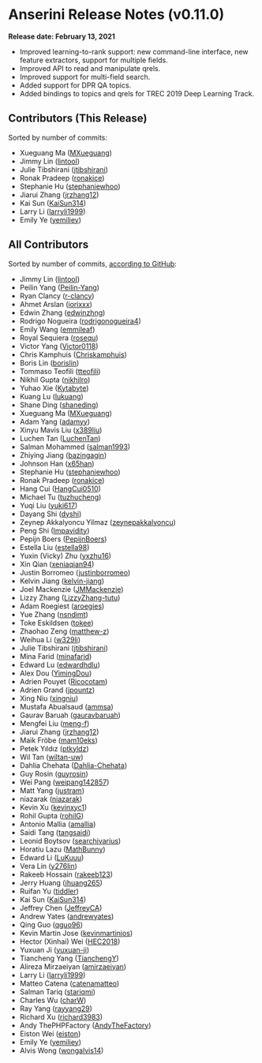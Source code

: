 # Anserini Release Notes (v0.11.0)

**Release date: February 13, 2021**

+ Improved learning-to-rank support: new command-line interface, new feature extractors, support for multiple fields.
+ Improved API to read and manipulate qrels.
+ Improved support for multi-field search.
+ Added support for DPR QA topics.
+ Added bindings to topics and qrels for TREC 2019 Deep Learning Track.
 
## Contributors (This Release)

Sorted by number of commits:

+ Xueguang Ma ([MXueguang](https://github.com/MXueguang))
+ Jimmy Lin ([lintool](https://github.com/lintool))
+ Julie Tibshirani ([jtibshirani](https://github.com/jtibshirani))
+ Ronak Pradeep ([ronakice](https://github.com/ronakice))
+ Stephanie Hu ([stephaniewhoo](https://github.com/stephaniewhoo))
+ Jiarui Zhang ([jrzhang12](https://github.com/jrzhang12))
+ Kai Sun ([KaiSun314](https://github.com/KaiSun314))
+ Larry Li ([larryli1999](https://github.com/larryli1999))
+ Emily Ye ([yemiliey](https://github.com/lyemiliey))

## All Contributors

Sorted by number of commits, [according to GitHub](https://github.com/castorini/Anserini/graphs/contributors):

+ Jimmy Lin ([lintool](https://github.com/lintool))
+ Peilin Yang ([Peilin-Yang](https://github.com/Peilin-Yang))
+ Ryan Clancy ([r-clancy](https://github.com/r-clancy))
+ Ahmet Arslan ([iorixxx](https://github.com/iorixxx))
+ Edwin Zhang ([edwinzhng](https://github.com/edwinzhng))
+ Rodrigo Nogueira ([rodrigonogueira4](https://github.com/rodrigonogueira4))
+ Emily Wang ([emmileaf](https://github.com/emmileaf))
+ Royal Sequiera ([rosequ](https://github.com/rosequ))
+ Victor Yang ([Victor0118](https://github.com/Victor0118))
+ Chris Kamphuis ([Chriskamphuis](https://github.com/Chriskamphuis))
+ Boris Lin ([borislin](https://github.com/borislin))
+ Tommaso Teofili ([tteofili](https://github.com/tteofili))
+ Nikhil Gupta ([nikhilro](https://github.com/nikhilro))
+ Yuhao Xie ([Kytabyte](https://github.com/Kytabyte))
+ Kuang Lu ([lukuang](https://github.com/lukuang))
+ Shane Ding ([shaneding](https://github.com/shaneding))
+ Xueguang Ma ([MXueguang](https://github.com/MXueguang))
+ Adam Yang ([adamyy](https://github.com/adamyy))
+ Xinyu Mavis Liu ([x389liu](https://github.com/x389liu))
+ Luchen Tan ([LuchenTan](https://github.com/LuchenTan))
+ Salman Mohammed ([salman1993](https://github.com/salman1993))
+ Zhiying Jiang ([bazingagin](https://github.com/bazingagin))
+ Johnson Han ([x65han](https://github.com/x65han))
+ Stephanie Hu ([stephaniewhoo](https://github.com/stephaniewhoo))
+ Ronak Pradeep ([ronakice](https://github.com/ronakice))
+ Hang Cui ([HangCui0510](https://github.com/HangCui0510))
+ Michael Tu ([tuzhucheng](https://github.com/tuzhucheng))
+ Yuqi Liu ([yuki617](https://github.com/yuki617))
+ Dayang Shi ([dyshi](https://github.com/dyshi))
+ Zeynep Akkalyoncu Yilmaz ([zeynepakkalyoncu](https://github.com/zeynepakkalyoncu))
+ Peng Shi ([Impavidity](https://github.com/Impavidity))
+ Pepijn Boers ([PepijnBoers](https://github.com/PepijnBoers))
+ Estella Liu ([estella98](https://github.com/estella98))
+ Yuxin (Vicky) Zhu ([yxzhu16](https://github.com/yxzhu16))
+ Xin Qian ([xeniaqian94](https://github.com/xeniaqian94))
+ Justin Borromeo ([justinborromeo](https://github.com/justinborromeo))
+ Kelvin Jiang ([kelvin-jiang](https://github.com/kelvin-jiang))
+ Joel Mackenzie ([JMMackenzie](https://github.com/JMMackenzie))
+ Lizzy Zhang ([LizzyZhang-tutu](https://github.com/LizzyZhang-tutu))
+ Adam Roegiest ([aroegies](https://github.com/aroegies))
+ Yue Zhang ([nsndimt](https://github.com/nsndimt))
+ Toke Eskildsen ([tokee](https://github.com/tokee))
+ Zhaohao Zeng ([matthew-z](https://github.com/matthew-z))
+ Weihua Li ([w329li](https://github.com/w329li))
+ Julie Tibshirani ([jtibshirani](https://github.com/jtibshirani))
+ Mina Farid ([minafarid](https://github.com/minafarid))
+ Edward Lu ([edwardhdlu](https://github.com/edwardhdlu))
+ Alex Dou ([YimingDou](https://github.com/YimingDou))
+ Adrien Pouyet ([Ricocotam](https://github.com/Ricocotam))
+ Adrien Grand ([jpountz](https://github.com/jpountz))
+ Xing Niu ([xingniu](https://github.com/xingniu))
+ Mustafa Abualsaud ([ammsa](https://github.com/ammsa))
+ Gaurav Baruah ([gauravbaruah](https://github.com/gauravbaruah))
+ Mengfei Liu ([meng-f](https://github.com/meng-f))
+ Jiarui Zhang ([jrzhang12](https://github.com/jrzhang12))
+ Maik Fröbe ([mam10eks](https://github.com/mam10eks))
+ Petek Yıldız ([ptkyldz](https://github.com/ptkyldz))
+ Wil Tan ([wiltan-uw](https://github.com/wiltan-uw))
+ Dahlia Chehata ([Dahlia-Chehata](https://github.com/Dahlia-Chehata))
+ Guy Rosin ([guyrosin](https://github.com/guyrosin))
+ Wei Pang ([weipang142857](https://github.com/weipang142857))
+ Matt Yang ([justram](https://github.com/justram))
+ niazarak ([niazarak](https://github.com/niazarak))
+ Kevin Xu ([kevinxyc1](https://github.com/kevinxyc1))
+ Rohil Gupta ([rohilG](https://github.com/rohilG))
+ Antonio Mallia ([amallia](https://github.com/amallia))
+ Saidi Tang ([tangsaidi](https://github.com/tangsaidi))
+ Leonid Boytsov ([searchivarius](https://github.com/searchivarius))
+ Horatiu Lazu ([MathBunny](https://github.com/MathBunny))
+ Edward Li ([LuKuuu](https://github.com/LuKuuu))
+ Vera Lin ([y276lin](https://github.com/y276lin))
+ Rakeeb Hossain ([rakeeb123](https://github.com/rakeeb123))
+ Jerry Huang ([jhuang265](https://github.com/jhuang265))
+ Ruifan Yu ([tiddler](https://github.com/tiddler))
+ Kai Sun ([KaiSun314](https://github.com/KaiSun314))
+ Jeffrey Chen ([JeffreyCA](https://github.com/JeffreyCA))
+ Andrew Yates ([andrewyates](https://github.com/andrewyates))
+ Qing Guo ([qguo96](https://github.com/qguo96))
+ Kevin Martin Jose ([kevinmartinjos](https://github.com/kevinmartinjos))
+ Hector (Xinhai) Wei ([HEC2018](https://github.com/HEC2018))
+ Yuxuan Ji ([yuxuan-ji](https://github.com/yuxuan-ji))
+ Tiancheng Yang ([TianchengY](https://github.com/TianchengY))
+ Alireza Mirzaeiyan ([amirzaeiyan](https://github.com/amirzaeiyan))
+ Larry Li ([larryli1999](https://github.com/larryli1999))
+ Matteo Catena ([catenamatteo](https://github.com/catenamatteo))
+ Salman Tariq ([stariqmi](https://github.com/stariqmi))
+ Charles Wu ([charW](https://github.com/charW))
+ Ray Yang ([rayyang29](https://github.com/rayyang29))
+ Richard Xu ([richard3983](https://github.com/richard3983))
+ Andy ThePHPFactory ([AndyTheFactory](https://github.com/AndyTheFactory))
+ Eiston Wei ([eiston](https://github.com/eiston))
+ Emily Ye ([yemiliey](https://github.com/lyemiliey))
+ Alvis Wong ([wongalvis14](https://github.com/wongalvis14))
